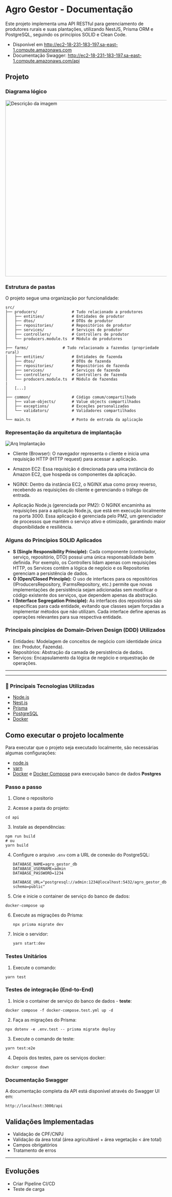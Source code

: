 # Agro Gestor - Documentação

Este projeto implementa uma API RESTful para gerenciamento de produtores rurais e suas plantações, utilizando NestJS, Prisma ORM e PostgreSQL, seguindo os princípios SOLID e Clean Code.

- Disponível em http://ec2-18-231-183-197.sa-east-1.compute.amazonaws.com
- Documentação Swagger: http://ec2-18-231-183-197.sa-east-1.compute.amazonaws.com/api

## Projeto

### Diagrama lógico
<img src="./docs/img/logic_diagram.png" alt="Descrição da imagem" width="600" height="550">


### Estrutura de pastas
O projeto segue uma organização por funcionalidade:

```
src/
├── producers/               # Tudo relacionado a produtores
│   ├── entities/            # Entidades de produtor
│   ├── dtos/                # DTOs de produtor
│   ├── repositories/        # Repositórios de produtor
│   ├── services/            # Serviços de produtor
│   ├── controllers/         # Controllers de produtor
│   └── producers.module.ts  # Módulo de produtores
│
├── farms/               # Tudo relacionado a fazendas (propriedade rural)
│   ├── entities/            # Entidades de fazenda
│   ├── dtos/                # DTOs de fazenda
│   ├── repositories/        # Repositórios de fazenda
│   ├── services/            # Serviços de fazenda
│   ├── controllers/         # Controllers de fazenda
│   └── producers.module.ts  # Módulo de fazendas
|
│   [...]
│
├── common/                  # Código comum/compartilhado
│   ├── value-objects/       # Value objects compartilhados
│   ├── exceptions/          # Exceções personalizadas
│   └── validators/          # Validadores compartilhados
│
└── main.ts                  # Ponto de entrada da aplicação
```

### Representação da arquitetura de implantação

![Arq Implantação](./docs//img//ec2_deploy.png)

- Cliente (Browser): O navegador representa o cliente e inicia uma requisição HTTP (HTTP request) para acessar a aplicação.

- Amazon EC2: Essa requisição é direcionada para uma instância do Amazon EC2, que hospeda os componentes da aplicação.

- NGINX: Dentro da instância EC2, o NGINX atua como proxy reverso, recebendo as requisições do cliente e gerenciando o tráfego de entrada.

- Aplicação Node.js (gerenciada por PM2): O NGINX encaminha as requisições para a aplicação Node.js, que está em execução localmente na porta 3000.
Essa aplicação é gerenciada pelo PM2, um gerenciador de processos que mantém o serviço ativo e otimizado, garantindo maior disponibilidade e resiliência.


### Alguns do Princípios SOLID Aplicados

- **S (Single Responsibility Principle):** Cada componente (controlador, serviço, repositório, DTO) possui uma única responsabilidade bem definida. Por exemplo, os Controllers lidam apenas com requisições HTTP, os Services contêm a lógica de negócio e os Repositories gerenciam a persistência de dados.
- **O (Open/Closed Principle):** O uso de interfaces para os repositórios (IProducersRepository, IFarmsRepository, etc.) permite que novas implementações de persistência sejam adicionadas sem modificar o código existente dos serviços, que dependem apenas da abstração.
- **I (Interface Segregation Principle):** As interfaces dos repositórios são específicas para cada entidade, evitando que classes sejam forçadas a implementar métodos que não utilizam. Cada interface define apenas as operações relevantes para sua respectiva entidade.


### Principais pincípios de Domain-Driven Design (DDD) Utilizados
- Entidades: Modelagem de conceitos de negócio com identidade única (ex: Produtor, Fazenda).
- Repositórios: Abstração da camada de persistência de dados.
- Serviços: Encapsulamento da lógica de negócio e orquestração de operações.

------
------

### :rocket: Principais Tecnologias Utilizadas
- [Node.js](https://nodejs.org/en/)
- [Nest.js](https://nestjs.com/)
- [Prisma](https://www.prisma.io/)
- [PostgreSQL](https://www.postgresql.org/)
- [Docker](https://www.docker.com/)
  
## Como executar o projeto localmente
Para executar que o projeto seja executado localmente, são necessárias algumas configurações:
- [node.js](https://nodejs.org/en/)
- [yarn](https://yarnpkg.com/getting-started/install)
- [Docker](https://docs.docker.com/engine/installation/) e [Docker Compose](https://docs.docker.com/compose/install/) para execuçaão banco de dados **Postgres**

### Passo a passo
1. Clone o repositorio

2. Acesse a pasta do projeto:

```
cd api
```

3. Instale as dependências:

```
npm run build
# ou
yarn build
```

4. Configure o arquivo `.env` com a URL de conexão do PostgreSQL:
   ```
   DATABASE_NAME=agro_gestor_db
   DATABASE_USERNAME=admin
   DATABASE_PASSWORD=1234

   DATABASE_URL="postgresql://admin:1234@localhost:5432/agro_gestor_db?schema=public"
   ```
   
5. Crie e inicie o container de serviço do banco de dados:

```
docker-compose up
```
   
6. Execute as migrações do Prisma:
   ```
   npx prisma migrate dev
   ```
   
7. Inicie o servidor:
   ```
   yarn start:dev
   ```

### Testes Unitários
1. Execute o comando:
```
yarn test
```

### Testes de integração (End-to-End)
1. Inicie o container de serviço do banco de dados - **teste**:

```
docker compose -f docker-compose.test.yml up -d 
```

2. Faça as migrações do Prisma:
```
npx dotenv -e .env.test -- prisma migrate deploy 
```

3. Execute o comando de teste:
```
yarn test:e2e
```

4. Depois dos testes, pare os serviços docker:
```
docker compose down
```


### Documentação Swagger

A documentação completa da API está disponível através do Swagger UI em:

```
http://localhost:3000/api
```

## Validações Implementadas

- Validação de CPF/CNPJ
- Validação da área total (área agricultável + área vegetação < áre total)
- Campos obrigatórios
- Tratamento de erros

----

## Evoluções
- Criar Pipeline CI/CD
- Teste de carga

